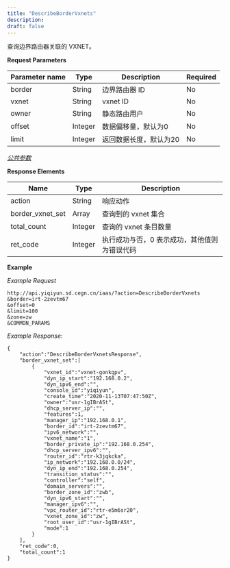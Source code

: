 ```yaml
---
title: "DescribeBorderVxnets"
description: 
draft: false
---
```




查询边界路由器关联的 VXNET。


**Request Parameters**

| Parameter name | Type | Description | Required |
| --- | --- | --- | --- |
| border | String | 边界路由器 ID | No |
| vxnet | String | vxnet ID | No |
| owner | String | 静态路由用户 | No |
| offset | Integer | 数据偏移量，默认为0 | No |
| limit | Integer | 返回数据长度，默认为20 | No |


[_公共参数_](../../../parameters/)

**Response Elements**

| Name | Type | Description |
| --- | --- | --- |
| action | String | 响应动作 |
| border_vxnet_set | Array | 查询到的 vxnet 集合 |
| total_count | Integer | 查询的 vxnet 条目数量 |
| ret_code | Integer | 执行成功与否，0 表示成功，其他值则为错误代码 |

**Example**

_Example Request_

```
http://api.yiqiyun.sd.cegn.cn/iaas/?action=DescribeBorderVxnets
&border=irt-2zevtm67
&offset=0
&limit=100
&zone=zw
&COMMON_PARAMS
```

_Example Response_:

```
{
    "action":"DescribeBorderVxnetsResponse",
    "border_vxnet_set":[
        {
            "vxnet_id":"vxnet-gonkgpv",
            "dyn_ip_start":"192.168.0.2",
            "dyn_ipv6_end":"",
            "console_id":"yiqiyun",
            "create_time":"2020-11-13T07:47:50Z",
            "owner":"usr-1gIBrASt",
            "dhcp_server_ip":"",
            "features":1,
            "manager_ip":"192.168.0.1",
            "border_id":"irt-2zevtm67",
            "ipv6_network":"",
            "vxnet_name":"1",
            "border_private_ip":"192.168.0.254",
            "dhcp_server_ipv6":"",
            "router_id":"rtr-k3jqkcka",
            "ip_network":"192.168.0.0/24",
            "dyn_ip_end":"192.168.0.254",
            "transition_status":"",
            "controller":"self",
            "domain_servers":"",
            "border_zone_id":"zwb",
            "dyn_ipv6_start":"",
            "manager_ipv6":"",
            "vpc_router_id":"rtr-e5m6sr20",
            "vxnet_zone_id":"zw",
            "root_user_id":"usr-1gIBrASt",
            "mode":1
        }
    ],
    "ret_code":0,
    "total_count":1
}
```

